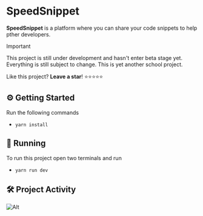 # SpeedSnippet

**SpeedSnippet** is a platform where you can share your code snippets to help pther developers.

> [!IMPORTANT]  
> This project is still under development and hasn't enter beta stage yet. Everything is still subject to change. This is yet another school project.

Like this project? **Leave a star**! ⭐⭐⭐⭐⭐

## ⚙️ Getting Started

Run the following commands

-   `yarn install`

## 🚀 Running

To run this project open two terminals and run

-   `yarn run dev`

## 🛠️ Project Activity

![Alt](https://repobeats.axiom.co/api/embed/3d19be24c0d5efeba949257cf2e915a12ab8c00f.svg "Repobeats analytics image")

